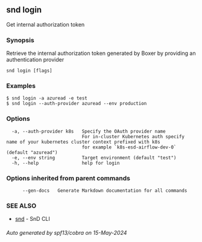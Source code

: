 ## snd login

Get internal authorization token

### Synopsis

Retrieve the internal authorization token generated by Boxer by providing an authentication provider

```
snd login [flags]
```

### Examples

```
$ snd login -a azuread -e test
$ snd login --auth-provider azuread --env production

```

### Options

```
  -a, --auth-provider k8s   Specify the OAuth provider name 
                            For in-cluster Kubernetes auth specify name of your kubernetes cluster context prefixed with k8s
                            for example `k8s-esd-airflow-dev-0` (default "azuread")
  -e, --env string          Target environment (default "test")
  -h, --help                help for login
```

### Options inherited from parent commands

```
      --gen-docs   Generate Markdown documentation for all commands
```

### SEE ALSO

* [snd](snd.md)	 - SnD CLI


###### Auto generated by spf13/cobra on 15-May-2024

